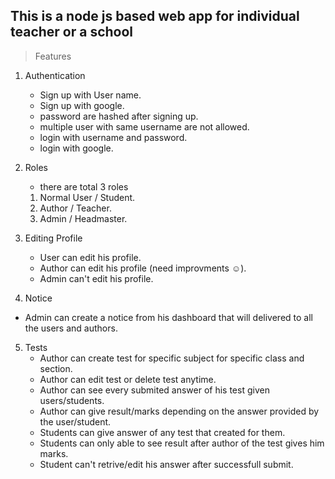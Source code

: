 ## This is a node js based web app for individual teacher or a school

> Features 

1. Authentication 
   - Sign up with User name.
   - Sign up with google.
   - password are hashed after signing up.
   - multiple user with same username are not allowed.
   - login with username and password.
   - login with google.

2. Roles
   - there are total 3 roles
    1. Normal User / Student.
    2. Author / Teacher.
    3. Admin / Headmaster.

3. Editing Profile
   - User can edit his profile.  
   - Author can edit his profile (need improvments :relaxed:).
   - Admin can't edit his profile.

4. Notice
  - Admin can create a notice from his dashboard that will delivered to all the users and authors.

5. Tests
   - Author can create test for specific subject for specific class and section.
   - Author can edit test or delete test anytime.
   - Author can see every submited answer of his test given users/students.
   - Author can give result/marks depending on the answer provided by the user/student.
   - Students can give answer of any test that created for them.
   - Students can only able to see result after author of the test gives him marks.
   - Student can't retrive/edit his answer after successfull submit.